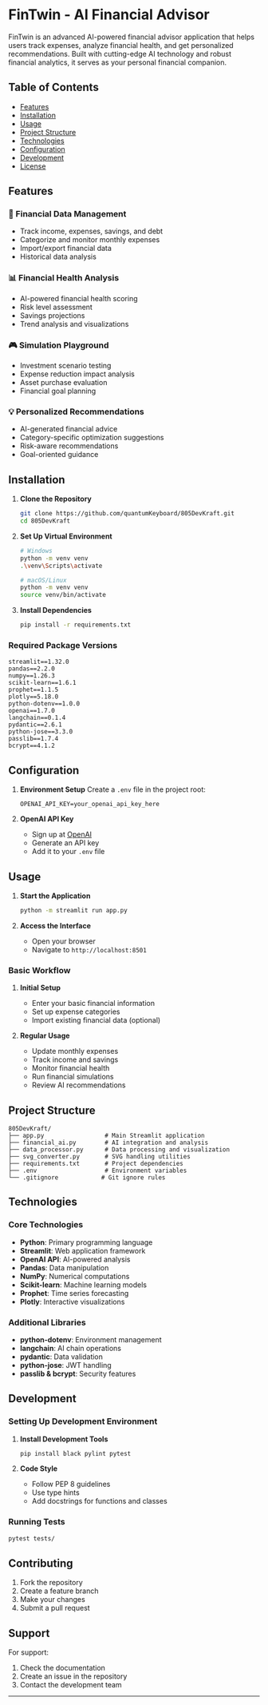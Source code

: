 # FinTwin - AI Financial Advisor

FinTwin is an advanced AI-powered financial advisor application that helps users track expenses, analyze financial health, and get personalized recommendations. Built with cutting-edge AI technology and robust financial analytics, it serves as your personal financial companion.

## Table of Contents
- [Features](#features)
- [Installation](#installation)
- [Usage](#usage)
- [Project Structure](#project-structure)
- [Technologies](#technologies)
- [Configuration](#configuration)
- [Development](#development)
- [License](#license)

## Features

### 🏦 Financial Data Management
- Track income, expenses, savings, and debt
- Categorize and monitor monthly expenses
- Import/export financial data
- Historical data analysis

### 📊 Financial Health Analysis
- AI-powered financial health scoring
- Risk level assessment
- Savings projections
- Trend analysis and visualizations

### 🎮 Simulation Playground
- Investment scenario testing
- Expense reduction impact analysis
- Asset purchase evaluation
- Financial goal planning

### 💡 Personalized Recommendations
- AI-generated financial advice
- Category-specific optimization suggestions
- Risk-aware recommendations
- Goal-oriented guidance

## Installation

1. **Clone the Repository**
   ```bash
   git clone https://github.com/quantumKeyboard/805DevKraft.git
   cd 805DevKraft
   ```

2. **Set Up Virtual Environment**
   ```bash
   # Windows
   python -m venv venv
   .\venv\Scripts\activate

   # macOS/Linux
   python -m venv venv
   source venv/bin/activate
   ```

3. **Install Dependencies**
   ```bash
   pip install -r requirements.txt
   ```

### Required Package Versions
```plaintext
streamlit==1.32.0
pandas==2.2.0
numpy==1.26.3
scikit-learn==1.6.1
prophet==1.1.5
plotly==5.18.0
python-dotenv==1.0.0
openai==1.7.0
langchain==0.1.4
pydantic==2.6.1
python-jose==3.3.0
passlib==1.7.4
bcrypt==4.1.2
```

## Configuration

1. **Environment Setup**
   Create a `.env` file in the project root:
   ```plaintext
   OPENAI_API_KEY=your_openai_api_key_here
   ```

2. **OpenAI API Key**
   - Sign up at [OpenAI](https://openai.com)
   - Generate an API key
   - Add it to your `.env` file

## Usage

1. **Start the Application**
   ```bash
   python -m streamlit run app.py
   ```

2. **Access the Interface**
   - Open your browser
   - Navigate to `http://localhost:8501`

### Basic Workflow

1. **Initial Setup**
   - Enter your basic financial information
   - Set up expense categories
   - Import existing financial data (optional)

2. **Regular Usage**
   - Update monthly expenses
   - Track income and savings
   - Monitor financial health
   - Run financial simulations
   - Review AI recommendations

## Project Structure

```plaintext
805DevKraft/
├── app.py                 # Main Streamlit application
├── financial_ai.py        # AI integration and analysis
├── data_processor.py      # Data processing and visualization
├── svg_converter.py       # SVG handling utilities
├── requirements.txt       # Project dependencies
├── .env                   # Environment variables
└── .gitignore            # Git ignore rules
```

## Technologies

### Core Technologies
- **Python**: Primary programming language
- **Streamlit**: Web application framework
- **OpenAI API**: AI-powered analysis
- **Pandas**: Data manipulation
- **NumPy**: Numerical computations
- **Scikit-learn**: Machine learning models
- **Prophet**: Time series forecasting
- **Plotly**: Interactive visualizations

### Additional Libraries
- **python-dotenv**: Environment management
- **langchain**: AI chain operations
- **pydantic**: Data validation
- **python-jose**: JWT handling
- **passlib & bcrypt**: Security features

## Development

### Setting Up Development Environment

1. **Install Development Tools**
   ```bash
   pip install black pylint pytest
   ```

2. **Code Style**
   - Follow PEP 8 guidelines
   - Use type hints
   - Add docstrings for functions and classes

### Running Tests
```bash
pytest tests/
```

## Contributing

1. Fork the repository
2. Create a feature branch
3. Make your changes
4. Submit a pull request

## Support

For support:
1. Check the documentation
2. Create an issue in the repository
3. Contact the development team

---

